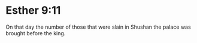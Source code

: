 # Esther 9:11

On that day the number of those that were slain in Shushan the palace was brought before the king.
